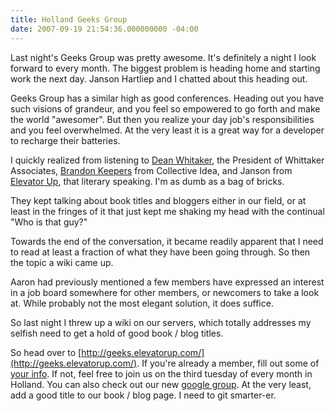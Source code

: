 ```yaml
---
title: Holland Geeks Group
date: 2007-09-19 21:54:36.000000000 -04:00
---
```

Last night's Geeks Group was pretty awesome. It's definitely a night I look forward to every month. The biggest problem is heading home and starting work the next day. Janson Hartliep and I chatted about this heading out.

Geeks Group has a similar high as good conferences. Heading out you have such visions of grandeur, and you feel so empowered to go forth and make the world "awesomer". But then you realize your day job's responsibilities and you feel overwhelmed. At the very least it is a great way for a developer to recharge their batteries.

I quickly realized from listening to [Dean Whitaker](http://www.whittakerassociates.com), the President of Whittaker Associates, [Brandon Keepers](http://opensoul.org/) from Collective Idea, and Janson from [Elevator Up](http://www.elevatorup.com), that literary speaking. I'm as dumb as a bag of bricks.

They kept talking about book titles and bloggers either in our field, or at least in the fringes of it that just kept me shaking my head with the continual "Who is that guy?"

Towards the end of the conversation, it became readily apparent that I need to read at least a fraction of what they have been going through. So then the topic a wiki came up.

Aaron had previously mentioned a few members have expressed an interest in a job board somewhere for other members, or newcomers to take a look at. While probably not the most elegant solution, it does suffice.

So last night I threw up a wiki on our servers, which totally addresses my selfish need to get a hold of good book / blog titles.

So head over to [http://geeks.elevatorup.com/](http://geeks.elevatorup.com/). If you're already a member, fill out some of [your info](http://geeks.elevatorup.com/pages/Members). If not, feel free to join us on the third tuesday of every month in Holland. You can also check out our new [google group](http://groups.google.com/group/geeks-group). At the very least, add a good title to our book / blog page. I need to git smarter-er.
